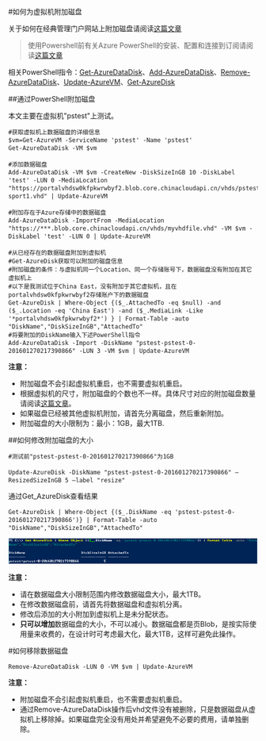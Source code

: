 <properties 
	pageTitle="如何为虚拟机附加磁盘" 
	description="如何使用ps为虚拟机附加磁盘" 
	services="virtual machine" 
	documentationCenter="" 
	authors=""
	manager="" 
	editor=""/>
<tags ms.service="virtual-machine-aog" ms.date="" wacn.date="06/08/2016"/>

#如何为虚拟机附加磁盘

关于如何在经典管理门户网站上附加磁盘请阅读[这篇文章](/documentation/articles/virtual-machines-windows-classic-attach-disk)

>使用Powershell前有关Azure PowerShell的安装、配置和连接到订阅请阅读[这篇文章](/documentation/articles/powershell-install-configure)

相关PowerShell指令：[Get-AzureDataDisk](https://msdn.microsoft.com/zh-cn/library/azure/dn495197.aspx)、[Add-AzureDataDisk](https://msdn.microsoft.com/zh-cn/library/azure/dn495298.aspx)、[Remove-AzureDataDisk](https://msdn.microsoft.com/zh-cn/library/azure/dn495243.aspx)、[Update-AzureVM](https://msdn.microsoft.com/zh-cn/library/azure/dn495230.aspx?f=255&MSPPError=-2147217396)、[Get-AzureDisk](https://msdn.microsoft.com/zh-cn/library/azure/dn495125.aspx)

##通过PowerShell附加磁盘

本文主要在虚拟机"pstest"上测试。

	#获取虚拟机上数据磁盘的详细信息
	$vm=Get-AzureVM -ServiceName 'pstest' -Name 'pstest'
	Get-AzureDataDisk -VM $vm

	#添加数据磁盘
	Add-AzureDataDisk -VM $vm -CreateNew -DiskSizeInGB 10 -DiskLabel 'test' -LUN 0 -MediaLocation "https://portalvhdsw0kfpkwrwbyf2.blob.core.chinacloudapi.cn/vhds/pstest-sport1.vhd" | Update-AzureVM	

	#附加存在于Azure存储中的数据磁盘
	Add-AzureDataDisk -ImportFrom -MediaLocation "https://***.blob.core.chinacloudapi.cn/vhds/myvhdfile.vhd" -VM $vm -DiskLabel 'test' -LUN 0 | Update-AzureVM 

	#从已经存在的数据磁盘附加到虚拟机
	#Get-AzureDisk获取可以附加的磁盘信息
	#附加磁盘的条件：与虚拟机同一个Location、同一个存储账号下，数据磁盘没有附加在其它虚拟机上
	#以下是我测试位于China East，没有附加于其它虚拟机，且在portalvhdsw0kfpkwrwbyf2存储账户下的数据磁盘
	Get-AzureDisk | Where-Object {($_.AttachedTo -eq $null) -and ($_.Location -eq 'China East') -and ($_.MediaLink -Like '*portalvhdsw0kfpkwrwbyf2*') } | Format-Table -auto "DiskName","DiskSizeInGB","AttachedTo"
	#将要附加的DiskName输入下述PowerShell指令
	Add-AzureDataDisk -Import -DiskName "pstest-pstest-0-201601270217390866" -LUN 3 -VM $vm | Update-AzureVM	


**注意：**

- 附加磁盘不会引起虚拟机重启，也不需要虚拟机重启。
- 根据虚拟机的尺寸，附加磁盘的个数也不一样。具体尺寸对应的附加磁盘数量请阅读[这篇文章](/documentation/articles/virtual-machines-windows-sizes)。
- 如果磁盘已经被其他虚拟机附加，请首先分离磁盘，然后重新附加。
- 附加磁盘的大小限制为：最小：1GB，最大1TB.


##如何修改附加磁盘的大小

	#测试前"pstest-pstest-0-201601270217390866"为1GB	

	Update-AzureDisk -DiskName "pstest-pstest-0-201601270217390866" –ResizedSizeInGB 5 –label "resize"

通过Get_AzureDisk查看结果

	Get-AzureDisk | Where-Object {($_.DiskName -eq 'pstest-pstest-0-201601270217390866')} | Format-Table -auto "DiskName","DiskSizeInGB","AttachedTo"	

![](./media/aog-virtual-machines-attach-vhd/resize-disk.PNG)	
	
**注意：**

- 请在数据磁盘大小限制范围内修改数据磁盘大小，最大1TB。
- 在修改数据磁盘前，请首先将数据磁盘和虚拟机分离。
- 修改后添加的大小附加到虚拟机上是未分配状态。
- **只可以增加**数据磁盘的大小，不可以减小。数据磁盘都是页Blob，是按实际使用量来收费的，在设计时可考虑最大化，最大1TB，这样可避免此操作。

#如何移除数据磁盘

	Remove-AzureDataDisk -LUN 0 -VM $vm | Update-AzureVM

**注意：**

- 附加磁盘不会引起虚拟机重启，也不需要虚拟机重启。
- 通过Remove-AzureDataDisk操作后vhd文件没有被删除，只是数据磁盘从虚拟机上移除掉。如果磁盘完全没有用处并希望避免不必要的费用，请单独删除。